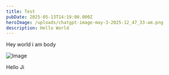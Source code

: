 ```yaml
---
title: Test
pubDate: 2025-05-13T14:19:00.000Z
heroImage: /uploads/chatgpt-image-may-3-2025-12_47_33-am.png
description: Hello World
---
```

Hey world i am body

![Image](/uploads/chatgpt-image-may-3-2025-12_47_33-am.png "Image")



Hello Ji
